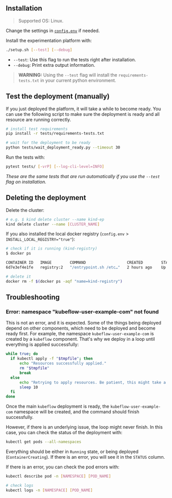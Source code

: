 ## Installation

> Supported OS: Linux.

Change the settings in [`config.env`](config.env) if needed.

Install the experimentation platform with:

```bash
./setup.sh [--test] [--debug]
```

- `--test`: Use this flag to run the tests right after installation.
- `--debug`: Print extra output information.

> **WARNING:** Using the `--test` flag will install the `requirements-tests.txt` in your current python environment.

## Test the deployment (manually)

If you just deployed the platform, it will take a while to become ready. You can use
the following script to make sure the deployment is ready and all resource are running
correctly.

```bash
# install test requirements
pip install -r tests/requirements-tests.txt
```

```bash
# wait for the deployment to be ready
python tests/wait_deployment_ready.py --timeout 30
```

Run the tests with:

```bash
pytest tests/ [-vrP] [--log-cli-level=INFO]
```

*These are the same tests that are run automatically if you use the `--test` flag on installation.*


## Deleting the deployment

Delete the cluster:
```bash
# e.g. $ kind delete cluster --name kind-ep
kind delete cluster --name [CLUSTER_NAME]
```

If you also installed the local docker registry (`config.env` > `INSTALL_LOCAL_REGISTRY="true"`):

```bash
# check if it is running (kind-registry)
$ docker ps

CONTAINER ID   IMAGE        COMMAND                  CREATED        STATUS        PORTS                       NAMES
6d7e3ef4e1fe   registry:2   "/entrypoint.sh /etc…"   2 hours ago    Up 2 hours    127.0.0.1:5001->5000/tcp    kind-registry
```

```bash
# delete it
docker rm -f $(docker ps -aqf "name=kind-registry")
```

## Troubleshooting

### Error: namespace "kubeflow-user-example-com" not found

This is not an error, and it is expected. Some of the things being deployed depend on other components, which need to be deployed and become ready first.
For example, the namespace `kubeflow-user-example-com` is created by a `kubeflow` component. That's why we deploy in a loop until everything is applied successfully:

```bash
while true; do
  if kubectl apply -f "$tmpfile"; then
      echo "Resources successfully applied."
      rm "$tmpfile"
      break
  else
      echo "Retrying to apply resources. Be patient, this might take a while..."
      sleep 10
  fi
done
```

Once the main `kubeflow` deployment is ready, the `kubeflow-user-example-com` namespace will be created, and the command should finish successfully.

However, if there is an underlying issue, the loop might never finish. In this case, you can check the status of the deployment with:

```bash
kubectl get pods --all-namespaces
```

Everything should be either in `Running` state, or being deployed (`ContainerCreating`). If there is an error, you will see it in the `STATUS` column.

If there is an error, you can check the pod errors with:

```bash
kubectl describe pod -n [NAMESPACE] [POD_NAME]

# check logs
kubectl logs -n [NAMESPACE] [POD_NAME]
```